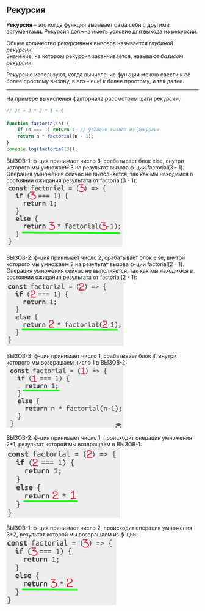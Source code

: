 ## Рекурсия

**Рекурсия** – это когда функция вызывает сама себя с другими аргументами. Рекурсия должна иметь условие для выхода из рекурсии.

Общее количество рекурсивных вызовов называется *глубиной рекурсии*.    
Значение, на котором рекурсия заканчивается, называют *базисом рекурсии*. 

Рекурсию используют, когда вычисление функции можно свести к её более простому вызову, а его – ещё к более простому, и так далее.

---

На примере вычисления факториала рассмотрим шаги рекурсии.

```js
// 3! = 3 * 2 * 1 = 6

function factorial(n) {
	if (n === 1) return 1; // условие выхода из рекурсии
	return n * factorial(n - 1);
}
console.log(factorial(3));
```

ВЫЗОВ-1: ф-ция принимает число 3, срабатывает блок else, внутри которого мы умножаем 3 на результат вызова ф-ции factorial(3 - 1). Операция умножения сейчас не выполняется, так как мы находимся в состоянии ожидания результата от factorial(3 - 1):    
![](./imgs/fact1.png)

ВЫЗОВ-2: ф-ция принимает число 2, срабатывает блок else, внутри которого мы умножаем 2 на результат вызова ф-ции factorial(2 - 1). Операция умножения сейчас не выполняется, так как мы находимся в состоянии ожидания результата от factorial(2 - 1):   
![](./imgs/fact2.png)

ВЫЗОВ-3: ф-ция принимает число 1, срабатывает блок if, внутри которого мы возвращаем число 1 в ВЫЗОВ-2:   
![](./imgs/fact3.png)

ВЫЗОВ-2: ф-ция принимает число 1, происходит операция умножения 2*1, результат которой мы возвращаем в ВЫЗОВ-1:   
![](./imgs/fact4.png)

ВЫЗОВ-1: ф-ция принимает число 2, происходит операция умножения 3*2, результат которой мы возвращаем из ф-ции:    
![](./imgs/fact5.png)